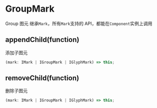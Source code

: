 # GroupMark

Group 图元
继承`Mark`，所有`Mark`支持的 API，都能在`Component`实例上调用

## appendChild(function)

添加子图元

```ts
(mark: IMark | IGroupMark | IGlyphMark) => this;
```

## removeChild(function)

删除子图元

```ts
(mark: IMark | IGroupMark | IGlyphMark) => this;
```
